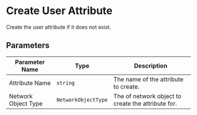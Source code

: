 # Create User Attribute

Create the user attribute if it does not exist.

## Parameters

| Parameter Name | Type | Description |
|----------------|------|-------------|
|Attribute Name|`string`| The name of the attribute to create.|
|Network Object Type|`NetworkObjectType`| The of network object to create the attribute for.|

